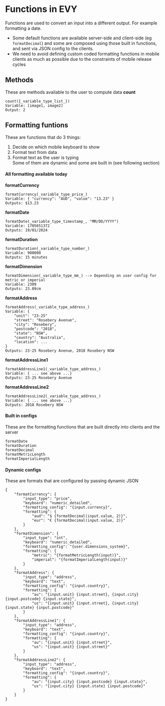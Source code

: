 # Functions in EVY

Functions are used to convert an input into a different output. For example formatting a date.  
* Some default functions are available server-side and client-side (eg `formatDecimal`) and some are composed using those built in functions, and sent via JSON config to the clients.  
* We need to avoid defining custom coded formatting functions in mobile clients as much as possible due to the constraints of mobile release cycles

## Methods
These are methods available to the user to compute data
**count**
```
count({_variable_type_list_})
Variable: [image1, image2]
Output: 2
```

## Formatting funtions
These are functions that do 3 things:
1. Decide on which mobile keyboard to show
2. Format text from data
3. Format text as the user is typing  
Some of them are dynamic and some are built in (see following section)

#### All formatting available today
**formatCurrency**
```
formatCurrency(_variable_type_price_)
Variable: { "currency": "AUD", "value": "13.23" }
Outputs: $13.23
```
**formatDate**
```
formatDate(_variable_type_timestamp_, "MM/DD/YYYY")
Variable: 1705651372
Outputs: 19/01/2024
```
**formatDuration**
```
formatDuration(_variable_type_number_)
Variable: 900000
Outputs: 15 minutes
```
**formatDimension**
```
formatDimension(_variable_type_mm_) --> Depending on user config for metric or imperial
Variable: 2309
Outputs: 23.09cm
```
**formatAddress**
```
formatAddress(_variable_type_address_)
Variable: {
    "unit": "23-25"
    "street": "Rosebery Avenue",
    "city": "Rosebery",
    "postcode": "2018",
    "state": "NSW",
    "country": "Australia",
    "location": ...
}
Outputs: 23-25 Rosebery Avenue, 2018 Rosebery NSW
```
**formatAddressLine1**
```
formatAddressLine1(_variable_type_address_)
Variable: { ... see above ...}
Outputs: 23-25 Rosebery Avenue
```
**formatAddressLine2**
```
formatAddressLine2(_variable_type_address_)
Variable: { ... see above ...}
Outputs: 2018 Rosebery NSW
```

#### Built in configs
These are the formatting functions that are built directly into clients and the server
```
formatDate
formatDuration
formatDecimal
formatMetricLength
formatImperialLength
```

#### Dynamic configs
These are formats that are configured by passing dynamic JSON
```
{
    "formatCurrency": {
        "input_type": "price",
        "keyboard": "numeric_detailed",
        "formatting_config": "{input.currency}",
        "formatting": {
            "aud": "$ {formatDecimal(input.value, 2)}",
            "eur": "€ {formatDecimal(input.value, 2)}"
        }
    },
    "formatDimension": {
        "input_type": "int",
        "keyboard": "numeric_detailed",
        "formatting_config": "{user.dimensions_system}",
        "formatting": {
            "metric": "{formatMetricLength(input)}",
            "imperial": "{formatImperialLength(input)}"
        }
    },
    "formatAddress": {
        "input_type": "address",
        "keyboard": "text",
        "formatting_config": "{input.country}",
        "formatting": {
            "au": "{input.unit} {input.street}, {input.city} {input.postcode} {input.state}",
            "us": "{input.unit} {input.street}, {input.city} {input.state} {input.postcode}"
        }
    },
    "formatAddressLine1": {
        "input_type": "address",
        "keyboard": "text",
        "formatting_config": "{input.country}",
        "formatting": {
            "au": "{input.unit} {input.street}",
            "us": "{input.unit} {input.street}"
        }
    },
    "formatAddressLine2": {
        "input_type": "address",
        "keyboard": "text",
        "formatting_config": "{input.country}",
        "formatting": {
            "au": "{input.city} {input.postcode} {input.state}",
            "us": "{input.city} {input.state} {input.postcode}"
        }
    }
}
